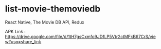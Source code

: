 # list-movie-themoviedb

React Native, The Movie DB API, Redux

APK Link : https://drive.google.com/file/d/1tH7gsCxmfo9JDfLP5Vtr2ctMFkB67CrS/view?usp=share_link
